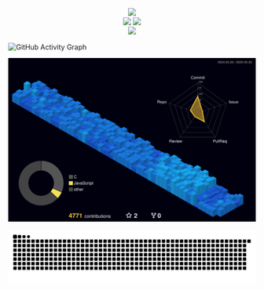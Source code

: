 <div align="center">
  <img src="https://github-readme-stats.vercel.app/api?username=SafferStha&theme=github_dark&hide_border=true&include_all_commits=true&count_private=true" width="55%" /> </br>
  <img src="https://github-contributor-stats.vercel.app/api?username=SafferStha&limit=5&theme=github_dark&combine_all_yearly_contributions=true&hide_border=true" width="48.8%" />
  <img src="https://github-readme-stats.vercel.app/api/top-langs/?username=SafferStha&theme=github_dark&hide_border=true&include_all_commits=true&count_private=true&layout=compact" width="50.5%" /> </br>
  <img src="https://github-readme-streak-stats.herokuapp.com/?user=SafferStha&theme=github_dark&hide_border=true" width="55%" /> </br>
</div>

![GitHub Activity Graph](https://github-readme-activity-graph.vercel.app/graph?username=SafferStha&theme=github-compact&bg_color=none&area=true&hide_border=true)

![](./profile-3d-contrib/profile-night-view.svg)

<picture>
    <source media="(prefers-color-scheme: dark)" srcset="https://raw.githubusercontent.com/SafferStha/SafferStha/output/github-contribution-grid-snake-dark.svg">
    <source media="(prefers-color-scheme: light)" srcset="https://raw.githubusercontent.com/SafferStha/SafferStha/output/github-contribution-grid-snake.svg">
    <img alt="github contribution grid snake animation" src="https://raw.githubusercontent.com/SafferStha/SafferStha/output/github-contribution-grid-snake.svg">
</picture>
